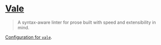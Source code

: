 # [Vale](https://errata-ai.github.io/vale/)

> A syntax-aware linter for prose built with speed and extensibility in mind.

[Configuration for `vale`](https://errata-ai.github.io/vale/config/).
